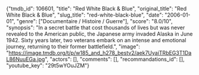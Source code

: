 {"tmdb_id": 106601, "title": "Red White Black & Blue", "original_title": "Red White Black & Blue", "slug_title": "red-white-black-blue", "date": "2006-01-01", "genre": ["Documentaire / Histoire / Guerre"], "score": "8.0/10", "synopsis": "In a secret battle that cost thousands of lives but was never revealed to the American public, the Japanese army invaded Alaska in June 1942. Sixty years later, two veterans embark on an intense and emotional journey, returning to their former battlefield.", "image": "https://image.tmdb.org/t/p/w185_and_h278_bestv2/aek7UyaiTRbEG3T1DaL86NuuEGa.jpg", "actors": [], "comments": [], "recommandations_id": [], "youtube_key": "29t5wYOuJZM"}